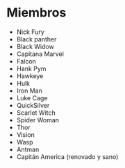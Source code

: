 # Miembros
* Nick Fury
* Black panther
* Black Widow
* Capitana Marvel
* Falcon
* Hank Pym
* Hawkeye
* Hulk
* Iron Man
* Luke Cage
* QuickSilver
* Scarlet Witch
* Spider Woman
* Thor
* Vision
* Wasp
* Antman
* Capitán America (renovado y sano)

